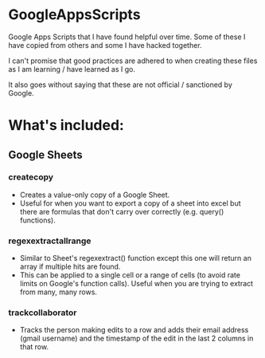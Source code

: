 # GoogleAppsScripts

Google Apps Scripts that I have found helpful over time. Some of these I have copied from others and some I have hacked together.

I can't promise that good practices are adhered to when creating these files as I am learning / have learned as I go.

It also goes without saying that these are not official / sanctioned by Google.

# What's included:
## Google Sheets
### createcopy
  * Creates a value-only copy of a Google Sheet.
  * Useful for when you want to export a copy of a sheet into excel but there are formulas that don't carry over correctly (e.g. query() functions).
### regexextractallrange
  * Similar to Sheet's regexextract() function except this one will return an array if multiple hits are found.
  * This can be applied to a single cell or a range of cells (to avoid rate limits on Google's function calls). Useful when you are trying to extract from many, many rows.
### trackcollaborator
  * Tracks the person making edits to a row and adds their email address (gmail username) and the timestamp of the edit in the last 2 columns in that row.
